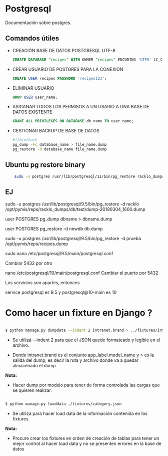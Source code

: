 # Postgresql # 

Documentación sobre postgres.

## Comandos útiles ##

* CREACIÓN BASE DE DATOS POSTGRESQL UTF-8

    ```SQL
    CREATE DATABASE "recipes" WITH OWNER "recipes" ENCODING 'UTF8' LC_COLLATE = 'en_US.UTF-8' LC_CTYPE = 'en_US.UTF-8' TEMPLATE template0;
    ```

* CREAR USUARIO DE POSTGRES PARA LA CONEXIÓN

    ```SQL
    CREATE USER recipes PASSWORD 'recipes123';
    ```

* ELIMINAR USUARIO

    ```SQL
    DROP USER user_name;
    ```

* ASIGANAR TODOS LOS PERMISOS A UN USARIO A UNA BASE DE DATOS EXISTENTE




    ```SQL
    GRANT ALL PRIVILEGES ON DATABASE db_name TO user_name;
    ```

* GESTIONAR BACKUP DE BASE DE DATOS

    ```bash
    #!/bin/bash
    pg_dump -Fc database_name > file_name.dump
    pg_restore -d database_name file_name.dump
    ```

## Ubuntu pg restore binary
```bash
    sudo -u postgres /usr/lib/postgresql/11/bin/pg_restore racklo_dumps/db/test/dump
```


## EJ

sudo -u postgres /usr/lib/postgresql/9.5/bin/pg_restore -d racklo /opt/pymis/reps/racklo_dumps/db/test/dump-20190304_1600.dump

user POSTGRES pg_dump dbname > dbname.dump

user POSTGRES pg_restore -d newdb db.dump

sudo -u postgres /usr/lib/postgresql/9.5/bin/pg_restore -d prueba /opt/pymis/reps/recipes.dump

sudo nano /etc/postgresql/9.5/main/postgresql.conf 

Cambiar 5432 por otro

nano /etc/postgresql/10/main/postgresql.conf 
Cambiar el puerto por 5432

Los servicios son apartes, entonces

service postgresql es 9.5 y postgresql@10-main es 10



# Como hacer un fixture en Django ?


```bash

$ python manage.py dumpdata --indent 2 intranet.brand > ../fixtures/intranet_brand.json

```
* Se utilizá --indent 2 para que el JSON quede formateado y legible en el archivo.

* Donde intranet.brand es el conjunto app_label.model_name y > es la salida del dump, es decir la ruta y archivo donde va a quedar almacenado el dump

**Nota:**
* Hacer dump por modelo para tener de forma controlada las cargas que se quieren realizar.

```bash

$ python manage.py loaddata ./fixtures/category.json 
```
* Se utilizá para hacer load data de la información contenida en los fixtures.

**Nota:**
* Procure crear los fixtures en orden de creación de tablas para tener un mejor control al hacer load data y no se presenten errores en la base de datos